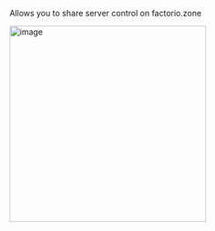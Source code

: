 Allows you to share server control on factorio.zone

<img width="345" alt="image" src="https://github.com/user-attachments/assets/239b549e-ee87-485c-aa8f-2bebd7b725cd">
